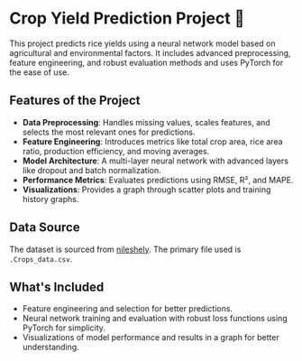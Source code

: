 # Crop Yield Prediction Project 🌾

This project predicts rice yields using a neural network model based on agricultural and environmental factors. It includes advanced preprocessing, feature engineering, and robust evaluation methods and uses PyTorch for the ease of use.

## Features of the Project

- **Data Preprocessing**: Handles missing values, scales features, and selects the most relevant ones for predictions.
- **Feature Engineering**: Introduces metrics like total crop area, rice area ratio, production efficiency, and moving averages.
- **Model Architecture**: A multi-layer neural network with advanced layers like dropout and batch normalization.
- **Performance Metrics**: Evaluates predictions using RMSE, R², and MAPE.
- **Visualizations**: Provides a graph through scatter plots and training history graphs.

## Data Source

The dataset is sourced from [nileshely](https://github.com/nileshely/Crop-Datasets-for-All-Indian-States). The primary file used is `.Crops_data.csv`.

## What's Included

- Feature engineering and selection for better predictions.
- Neural network training and evaluation with robust loss functions using PyTorch for simplicity.
- Visualizations of model performance and results in a graph for better understanding.
